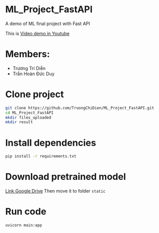 # ML_Project_FastAPI
A demo of ML final project with Fast API

This is [Video demo in Youtube](https://youtu.be/zsxWKfsG3G0)

# Members:
  - Trương Trí Diễn
  - Trần Hoàn Đức Duy

# Clone project
```bash
git clone https://github.com/TruongChiDien/ML_Project_FastAPI.git
cd ML_Project_FastAPI
mkdir files_uploaded
mkdir result
```

# Install dependencies
```bash
pip install -r requirements.txt
```

# Download pretrained model
[Link Google Drive](https://drive.google.com/file/d/1SoIqI7aNAkaI7HiPPwUspKa7rzhltwon/view?usp=sharing)
Then move it to folder `static`

# Run code
```bash
uvicorn main:app
```
